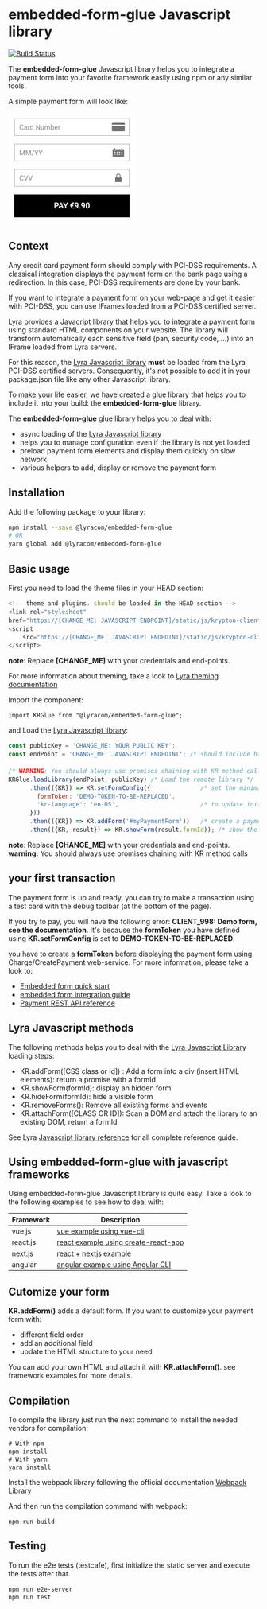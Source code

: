 # embedded-form-glue Javascript library

[![Build Status](https://travis-ci.org/lyra/embedded-form-glue.svg?branch=master)](https://travis-ci.org/lyra/embedded-form-glue)

The **embedded-form-glue** Javascript library helps you to integrate a payment
form into your favorite framework easily using npm or any similar tools.

A simple payment form will look like:

![payment form](/assets/payment_form.png)

## Context

Any credit card payment form should comply with PCI-DSS requirements. A
classical integration displays the payment form on the bank page using a
redirection. In this case, PCI-DSS requirements are done by your bank.

If you want to integrate a payment form on your web-page and get it easier with
PCI-DSS, you can use IFrames loaded from a PCI-DSS certified server.

Lyra provides a [Javacript library][JS Link] that helps you to integrate a
payment form using standard HTML components on your website. The library will transform
automatically each sensitive field (pan, security code, ...) into an IFrame loaded from
Lyra servers.

For this reason, the [Lyra Javascript library][JS Link] **must** be loaded from the Lyra PCI-DSS
certified servers. Consequently, it's not possible to add it in your package.json file like any
other Javascript library.

To make your life easier, we have created a glue library that helps you to
include it into your build: the **embedded-form-glue** library.

The **embedded-form-glue** glue library helps you to deal with:

- async loading of the [Lyra Javascript library][JS Link]
- helps you to manage configuration even if the library is not yet loaded
- preload payment form elements and display them quickly on slow network
- various helpers to add, display or remove the payment form

## Installation

Add the following package to your library:

```bash
npm install --save @lyracom/embedded-form-glue
# OR
yarn global add @lyracom/embedded-form-glue
```

## Basic usage

First you need to load the theme files in your HEAD section:

```javascript
<!-- theme and plugins. should be loaded in the HEAD section -->
<link rel="stylesheet"
href="https://[CHANGE_ME: JAVASCRIPT ENDPOINT]/static/js/krypton-client/V4.0/ext/classic-reset.css">
<script
    src="https://[CHANGE_ME: JAVASCRIPT ENDPOINT]/static/js/krypton-client/V4.0/ext/classic.js">
</script>
```
**note**: Replace **[CHANGE_ME]** with your credentials and end-points.

For more information about theming, take a look to [Lyra theming documentation][JS Themes]

Import the component:

    import KRGlue from "@lyracom/embedded-form-glue";

and Load the [Lyra Javascript library][JS Link]:

```javascript
const publicKey = 'CHANGE_ME: YOUR PUBLIC KEY';
const endPoint = 'CHANGE_ME: JAVASCRIPT ENDPOINT'; /* should include https:// */

/* WARNING: You should always use promises chaining with KR method calls */
KRGlue.loadLibrary(endPoint, publicKey) /* Load the remote library */
      .then(({KR}) => KR.setFormConfig({              /* set the minimal configuration */
        formToken: 'DEMO-TOKEN-TO-BE-REPLACED',
        'kr-language': 'en-US',                       /* to update initialization parameter */
      }))
      .then(({KR}) => KR.addForm('#myPaymentForm'))   /* create a payment form */
      .then(({KR, result}) => KR.showForm(result.formId)); /* show the payment form */
```

**note**: Replace **[CHANGE_ME]** with your credentials and end-points.
**warning:** You should always use promises chaining with KR method calls

## your first transaction

The payment form is up and ready, you can try to make a transaction using
a test card with the debug toolbar (at the bottom of the page).

If you try to pay, you will have the following error: **CLIENT_998: Demo form, see the documentation**.
It's because the **formToken** you have defined using **KR.setFormConfig** is set to **DEMO-TOKEN-TO-BE-REPLACED**.

you have to create a **formToken** before displaying the payment form using Charge/CreatePayment web-service.
For more information, please take a look to:

* [Embedded form quick start][JS quick start]
* [embedded form integration guide][JS integration guide]
* [Payment REST API reference][REST API]

## Lyra Javascript methods

The following methods helps you to deal with the [Lyra Javascript Library][JS Link] loading steps:

- KR.addForm([CSS class or id]) : Add a form into a div (insert HTML elements): return a promise with a formId
- KR.showForm(formId): display an hidden form
- KR.hideForm(formId): hide a visible form
- KR.removeForms(): Remove all existing forms and events
- KR.attachForm([CLASS OR ID]): Scan a DOM and attach the library to an existing DOM, return a formId

See Lyra [Javascript library reference][JS Reference] for all complete reference guide.

## Using embedded-form-glue with javascript frameworks

Using embedded-form-glue Javascript library is quite easy. Take a look to the
following examples to see how to deal with:

| Framework | Description                                                                |
| --------- | -------------------------------------------------------------------------- |
| vue.js    | [vue example using vue-cli](examples/vuejs/minimal-example)                |
| react.js  | [react example using create-react-app](examples/react/minimal-example)     |
| next.js   | [react + nextjs example](examples/react/next-minimal)                      |
| angular   | [angular example using Angular CLI](examples/angular/minimal-example)      |

## Cutomize your form

**KR.addForm()** adds a default form. If you want to customize your payment form with:

- different field order
- add an additional field
- update the HTML structure to your need

You can add your own HTML and attach it with **KR.attachForm()**. see framework examples for more details.

## Compilation

To compile the library just run the next command to install the needed vendors for compilation:

```
# With npm
npm install
# With yarn
yarn install
```

Install the webpack library following the official documentation [Webpack Library](https://webpack.js.org/)

And then run the compilation command with webpack:

```
npm run build
```

## Testing

To run the e2e tests (testcafe), first initialize the static server and execute the tests after that.

```
npm run e2e-server
npm run test
```

[JS Link]: https://lyra.com/fr/doc/rest/V4.0/javascript/
[JS Reference]: https://lyra.com/fr/doc/rest/V4.0/javascript/features/reference.html
[JS Themes]: https://lyra.com/fr/doc/rest/V4.0/javascript/features/themes.html
[JS quick start]: https://lyra.com/fr/doc/rest/V4.0/javascript/quick_start_js.html
[JS integration guide]: https://lyra.com/fr/doc/rest/V4.0/javascript/guide/start.html
[REST API]: https://lyra.com/fr/doc/rest/V4.0/api/reference.html
